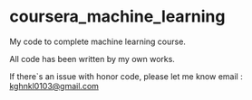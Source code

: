 # coursera_machine_learning
My code to complete machine learning course.

All code has been written by my own works.

If there`s an issue with honor code, please let me know
email : kghnkl0103@gmail.com
